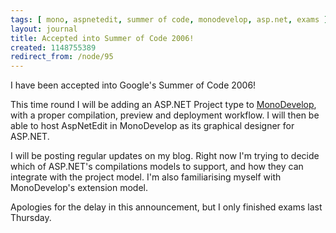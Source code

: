```yaml
---
tags: [ mono, aspnetedit, summer of code, monodevelop, asp.net, exams ]
layout: journal
title: Accepted into Summer of Code 2006!
created: 1148755389
redirect_from: /node/95
---
```

I have been accepted into Google's Summer of Code 2006!

This time round I will be adding an ASP.NET Project type to [MonoDevelop](http://www.monodevelop.com), with a proper compilation, preview and deployment workflow. I will then be able to host AspNetEdit in MonoDevelop as its graphical designer for ASP.NET.<!--break-->

I will be posting regular updates on my blog. Right now I'm trying to decide which of ASP.NET's compilations models to support, and how they can integrate with the project model. I'm also familiarising myself with MonoDevelop's extension model.

Apologies for the delay in this announcement, but I only finished exams last Thursday.